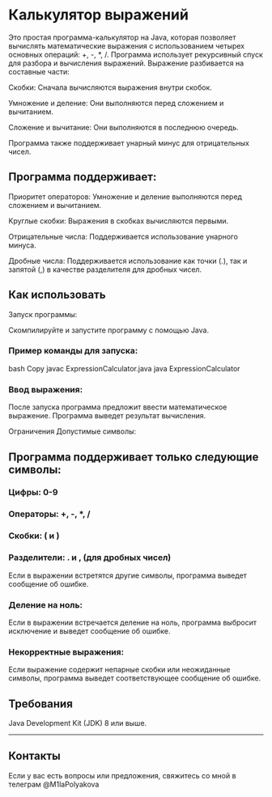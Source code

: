 # Калькулятор выражений
Это простая программа-калькулятор на Java, которая позволяет вычислять математические выражения с использованием четырех основных операций: +, -, *, /. 
Программа использует рекурсивный спуск для разбора и вычисления выражений. Выражение разбивается на составные части:

Скобки: Сначала вычисляются выражения внутри скобок.

Умножение и деление: Они выполняются перед сложением и вычитанием.

Сложение и вычитание: Они выполняются в последнюю очередь.

Программа также поддерживает унарный минус для отрицательных чисел.

## Программа поддерживает:

Приоритет операторов: Умножение и деление выполняются перед сложением и вычитанием.

Kруглые скобки: Выражения в скобках вычисляются первыми.

Отрицательные числа: Поддерживается использование унарного минуса.

Дробные числа: Поддерживается использование как точки (.), так и запятой (,) в качестве разделителя для дробных чисел.

## Как использовать
Запуск программы:

Скомпилируйте и запустите программу с помощью Java.

### Пример команды для запуска:

bash
Copy
javac ExpressionCalculator.java
java ExpressionCalculator
### Ввод выражения:

После запуска программа предложит ввести математическое выражение.
Программа выведет результат вычисления.

Ограничения
Допустимые символы:

## Программа поддерживает только следующие символы:

### Цифры: 0-9

### Операторы: +, -, *, /

### Скобки: ( и )

### Разделители: . и , (для дробных чисел)

Если в выражении встретятся другие символы, программа выведет сообщение об ошибке.

### Деление на ноль:

Если в выражении встречается деление на ноль, программа выбросит исключение и выведет сообщение об ошибке.

### Некорректные выражения:

Если выражение содержит непарные скобки или неожиданные символы, программа выведет соответствующее сообщение об ошибке.

## Требования 
Java Development Kit (JDK) 8 или выше.

---
   
## Контакты
Если у вас есть вопросы или предложения, свяжитесь со мной в телеграм @M1laPolyakova


